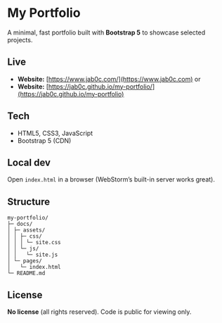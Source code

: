 # My Portfolio

A minimal, fast portfolio built with **Bootstrap 5** to showcase selected projects.

## Live
- **Website:** [https://www.jab0c.com/](https://www.jab0c.com)
or
- **Website:** [https://jab0c.github.io/my-portfolio/](https://jab0c.github.io/my-portfolio)

## Tech
- HTML5, CSS3, JavaScript
- Bootstrap 5 (CDN)

## Local dev
Open `index.html` in a browser (WebStorm’s built-in server works great).

## Structure
```
my-portfolio/
├─ docs/
│ ├─ assets/
│ │ ├─ css/
│ │ │ └─ site.css
│ │ └─ js/
│ │   └─ site.js
│ └─ pages/
│   └─ index.html
└─ README.md
```

## License
**No license** (all rights reserved). Code is public for viewing only.
